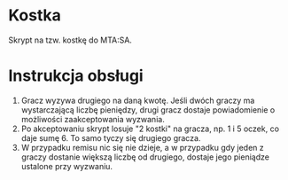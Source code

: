 # Kostka
Skrypt na tzw. kostkę do MTA:SA. 

# Instrukcja obsługi
1. Gracz wyzywa drugiego na daną kwotę. Jeśli dwóch graczy ma wystarczającą liczbę pieniędzy, drugi gracz dostaje powiadomienie o możliwości zaakceptowania wyzwania.
2. Po akceptowaniu skrypt losuje "2 kostki" na gracza, np. 1 i 5 oczek, co daje sumę 6. To samo tyczy się drugiego gracza.
3. W przypadku remisu nic się nie dzieje, a w przypadku gdy jeden z graczy dostanie większą liczbę od drugiego, dostaje jego pieniądze ustalone przy wyzwaniu.
